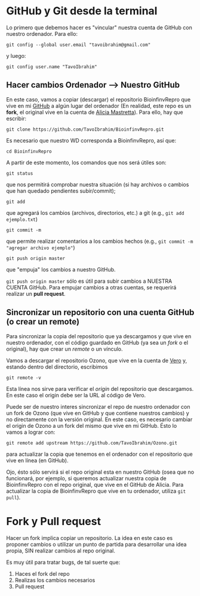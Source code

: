 # GitHub y Git desde la terminal

Lo primero que debemos hacer es "vincular" nuestra cuenta de GitHub con nuestro ordenador. Para ello:

`git config --global user.email "tavoibrahim@gmail.com"`

y luego:

`git config user.name "TavoIbrahim"`

## Hacer cambios Ordenador --> Nuestro GitHub

En este caso, vamos a copiar (descargar) el repositorio BioinfinvRepro que vive en mi [GitHub](https://github.com/TavoIbrahim) a algún lugar del ordenador (En realidad, este repo es un **fork**, el original vive en la cuenta de [Alicia Mastretta](https://github.com/AliciaMstt)). Para ello, hay que escribir:

`git clone https://github.com/TavoIbrahim/BioinfinvRepro.git`

Es necesario que nuestro WD corresponda a BioinfinvRepro, así que:

`cd BioinfinvRepro`

A partir de este momento, los comandos que nos será útiles son: 

`git status`

que nos permitirá comprobar nuestra situación (si hay archivos o cambios que han quedado pendientes subir/commit);

`git add`

que agregará los cambios (archivos, directorios, etc.) a git (e.g., `git add ejemplo.txt`) 

`git commit -m`

que permite realizar comentarios a los cambios hechos (e.g., `git commit -m "agregar archivo ejemplo"`) 

`git push origin master` 

que "empuja" los cambios a nuestro GitHub. 

`git push origin master` sólo es útil para subir cambios a NUESTRA CUENTA GitHub. Para empujar cambios a otras cuentas, se requerirá realizar un **pull request**.

## Sincronizar un repositorio con una cuenta GitHub (o crear un remote)

Para sincronizar la copia del repositorio que ya descargamos y que vive en nuestro ordenador, con el código guardado en GitHub (ya sea un *fork* o el original), hay que crear un *remote* o un vínculo. 

Vamos a descargar el repositorio Ozono, que vive en la cuenta de [Vero](https://github.com/VeroIarrachtai) y, estando dentro del directorio, escribimos

`git remote -v` 

Esta línea nos sirve para verificar el *origin* del repositorio que descargamos. En este caso el origin debe ser la URL al código de Vero. 

Puede ser de nuestro interes sincronizar el repo de nuestro ordenador con un fork de Ozono (que vive en GitHub y que contiene nuestros cambios) y no directamente con la versión original. En este caso, es necesario cambiar el origin de Ozono a un fork del mismo que vive en mi GitHub. Ésto lo vamos a lograr con:  

`git remote add upstream https://github.com/TavoIbrahim/Ozono.git`

para actualizar la copia que tenemos en el ordenador con el repositorio que vive en línea (en GitHub). 

Ojo, ésto sólo servirá si el repo original esta en nuestro GitHub (osea que no funcionará, por ejemplo, si queremos actualizar nuestra copia de BioinfinvRepro con el repo original, que vive en el GitHub de Alicia. Para actualizar la copia de BioinfinvRepro que vive en tu ordenador, utiliza `git pull`).

# Fork y Pull request

Hacer un fork implica copiar un repositorio. La idea en este caso es proponer cambios o utilizar un punto de partida para desarrollar una idea propia, SIN realizar cambios al repo original.

Es muy útil para tratar bugs, de tal suerte que:

1) Haces el fork del repo
2) Realizas los cambios necesarios
3) Pull request
